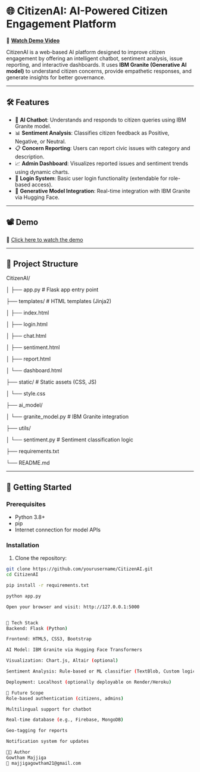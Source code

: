 # 🌐 CitizenAI: AI-Powered Citizen Engagement Platform

🎥 **[Watch Demo Video](https://drive.google.com/file/d/1nVB1lq9imblp9PeRAi2ruO74_RdzIUR4/view)**

CitizenAI is a web-based AI platform designed to improve citizen engagement by offering an intelligent chatbot, sentiment analysis, issue reporting, and interactive dashboards. It uses **IBM Granite (Generative AI model)** to understand citizen concerns, provide empathetic responses, and generate insights for better governance.

---

## 🛠️ Features

- 🤖 **AI Chatbot**: Understands and responds to citizen queries using IBM Granite model.
- 📊 **Sentiment Analysis**: Classifies citizen feedback as Positive, Negative, or Neutral.
- 📋 **Concern Reporting**: Users can report civic issues with category and description.
- 📈 **Admin Dashboard**: Visualizes reported issues and sentiment trends using dynamic charts.
- 🔐 **Login System**: Basic user login functionality (extendable for role-based access).
- 🧠 **Generative Model Integration**: Real-time integration with IBM Granite via Hugging Face.

---

## 📽️ Demo

📌 [Click here to watch the demo](https://drive.google.com/file/d/1nVB1lq9imblp9PeRAi2ruO74_RdzIUR4/view)

---

## 📂 Project Structure

CitizenAI/


│
├── app.py # Flask app entry point


├── templates/ # HTML templates (Jinja2)


│ ├── index.html


│ ├── login.html


│ ├── chat.html


│ ├── sentiment.html


│ ├── report.html


│ └── dashboard.html


├── static/ # Static assets (CSS, JS)


│ └── style.css


├── ai_model/


│ └── granite_model.py # IBM Granite integration


├── utils/


│ └── sentiment.py # Sentiment classification logic


├── requirements.txt


└── README.md

---

## 🚀 Getting Started

### Prerequisites

- Python 3.8+
- pip
- Internet connection for model APIs

### Installation

1. Clone the repository:

```bash
git clone https://github.com/yourusername/CitizenAI.git
cd CitizenAI

pip install -r requirements.txt

python app.py

Open your browser and visit: http://127.0.0.1:5000


🧪 Tech Stack
Backend: Flask (Python)

Frontend: HTML5, CSS3, Bootstrap

AI Model: IBM Granite via Hugging Face Transformers

Visualization: Chart.js, Altair (optional)

Sentiment Analysis: Rule-based or ML classifier (TextBlob, Custom logic)

Deployment: Localhost (optionally deployable on Render/Heroku)

📌 Future Scope
Role-based authentication (citizens, admins)

Multilingual support for chatbot

Real-time database (e.g., Firebase, MongoDB)

Geo-tagging for reports

Notification system for updates

👨‍💻 Author
Gowtham Majjiga
📧 majjigagowtham21@gmail.com
